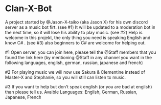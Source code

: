 # Clan-X-Bot
A project started by @Jason-X-taiko (aka Jason X) for his own discord server as a music bot firt. (see #1)
It will be updated to a moderation bot in the next time, so it will lose his ability to play music. (see #2)
Help is welcome in this projekt, the only thing you need is speaking English and know C# . (see #3)
also beginners to C# are welcome for helping out.




#1
Open server, you can join here, please tell the @Staff members that you found the link here
(by mentioning @Staff in any channel you want in the following languages, english, german, russian, japanese and french)

#2
For playing music we will now use Sakura & Clementine instead of Master-X and Stephanie, so you will still can listen to music.

#3
If you want to help but don't speak english (or you are bad at english) than please tell us.
Avaible Languages: English, German, Russian, Japanese, French
